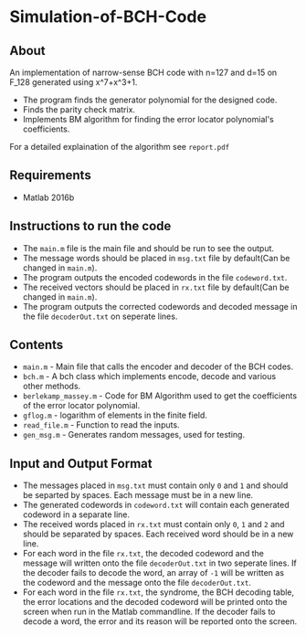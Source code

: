 Simulation-of-BCH-Code
======================

About
-----
An implementation of narrow-sense BCH code with n=127 and d=15 on F_128 generated using x^7+x^3+1.

* The program finds the generator polynomial for the designed code.
* Finds the parity check matrix.
* Implements BM algorithm for finding the error locator polynomial's coefficients.

For a detailed explaination of the algorithm see `report.pdf`

Requirements
------------
* Matlab 2016b

Instructions to run the code
----------------------------
* The `main.m` file is the main file and should be run to see the output.
* The message words should be placed in `msg.txt` file by default(Can be changed in `main.m`).
* The program outputs the encoded codewords in the file `codeword.txt`.
* The received vectors should be placed in `rx.txt` file by default(Can be changed in `main.m`).
* The program outputs the corrected codewords and decoded message in the file `decoderOut.txt` on seperate lines.

Contents
--------
* `main.m` - Main file that calls the encoder and decoder of the BCH codes.
* `bch.m` - A bch class which implements encode, decode and various other methods.
* `berlekamp_massey.m` - Code for BM Algorithm used to get the coefficients of the error locator polynomial.
* `gflog.m` - logarithm of elements in the finite field.
* `read_file.m` - Function to read the inputs.
* `gen_msg.m` - Generates random messages, used for testing.

Input and Output Format
-----------------------

* The messages placed in `msg.txt` must contain only `0` and `1` and should be separted by spaces. Each message must be in a new line.
* The generated codewords in `codeword.txt` will contain each generated codeword in a separate line.
* The received words placed in `rx.txt` must contain only `0`, `1` and `2` and should be separated by spaces. Each received word should be in a new line.
* For each word in the file `rx.txt`, the decoded codeword and the message will written onto the file `decoderOut.txt` in two seperate lines. If the decoder fails to decode the word, an array of `-1` will be written as the codeword and the message onto the file `decoderOut.txt`.
* For each word in the file `rx.txt`, the syndrome, the BCH decoding table, the error locations and the decoded codeword will be printed onto the screen when run in the Matlab commandline. If the decoder fails to decode a word, the error and its reason will be reported onto the screen.
